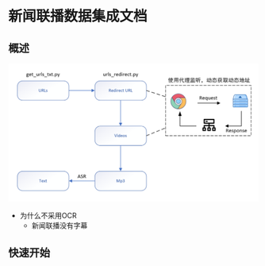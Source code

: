 # 新闻联播数据集成文档
## 概述

<img src="image/image-20240523104301237.png" alt="image-20240523104301237" style="zoom: 67%;" />

- 为什么不采用OCR
  - 新闻联播没有字幕


## 快速开始
